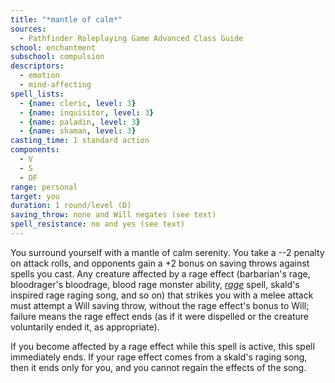 ```yaml
---
title: "*mantle of calm*"
sources:
  - Pathfinder Roleplaying Game Advanced Class Guide
school: enchantment
subschool: compulsion
descriptors:
  - emotion
  - mind-affecting
spell_lists:
  - {name: cleric, level: 3}
  - {name: inquisitor, level: 3}
  - {name: paladin, level: 3}
  - {name: shaman, level: 3}
casting_time: 1 standard action
components:
  - V
  - S
  - DF
range: personal
target: you
duration: 1 round/level (D)
saving_throw: none and Will negates (see text)
spell_resistance: no and yes (see text)
---
```


You surround yourself with a mantle of calm serenity. You take a --2 penalty on attack rolls, and opponents gain a +2 bonus on saving throws against spells you cast. Any creature affected by a rage effect (barbarian's rage, bloodrager's bloodrage, blood rage monster ability, [*rage*](/spells/rage/) spell, skald's inspired rage raging song, and so on) that strikes you with a melee attack must attempt a Will saving throw, without the rage effect's bonus to Will; failure means the rage effect ends (as if it were dispelled or the creature voluntarily ended it, as appropriate).

If you become affected by a rage effect while this spell is active, this spell immediately ends. If your rage effect comes from a skald's raging song, then it ends only for you, and you cannot regain the effects of the song.

